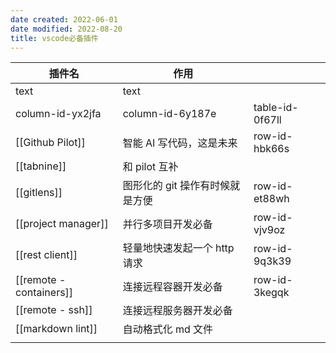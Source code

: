 ```yaml
---
date created: 2022-06-01
date modified: 2022-08-20
title: vscode必备插件
---
```


| 插件名 | 作用 | |
| ----------------------- | ------------------------------- | --------------- |
| text | text | |
| column-id-yx2jfa | column-id-6y187e | table-id-0f67ll |
| [[Github Pilot]] | 智能 AI 写代码，这是未来 | row-id-hbk66s |
| [[tabnine]] | 和 pilot 互补 | |
| [[gitlens]] | 图形化的 git 操作有时候就是方便 | row-id-et88wh |
| [[project manager]] | 并行多项目开发必备 | row-id-vjv9oz |
| [[rest client]] | 轻量地快速发起一个 http 请求 | row-id-9q3k39 |
| [[remote - containers]] | 连接远程容器开发必备 | row-id-3kegqk |
| [[remote - ssh]] | 连接远程服务器开发必备 | |
| [[markdown lint]] | 自动格式化 md 文件 | |
| | | |
